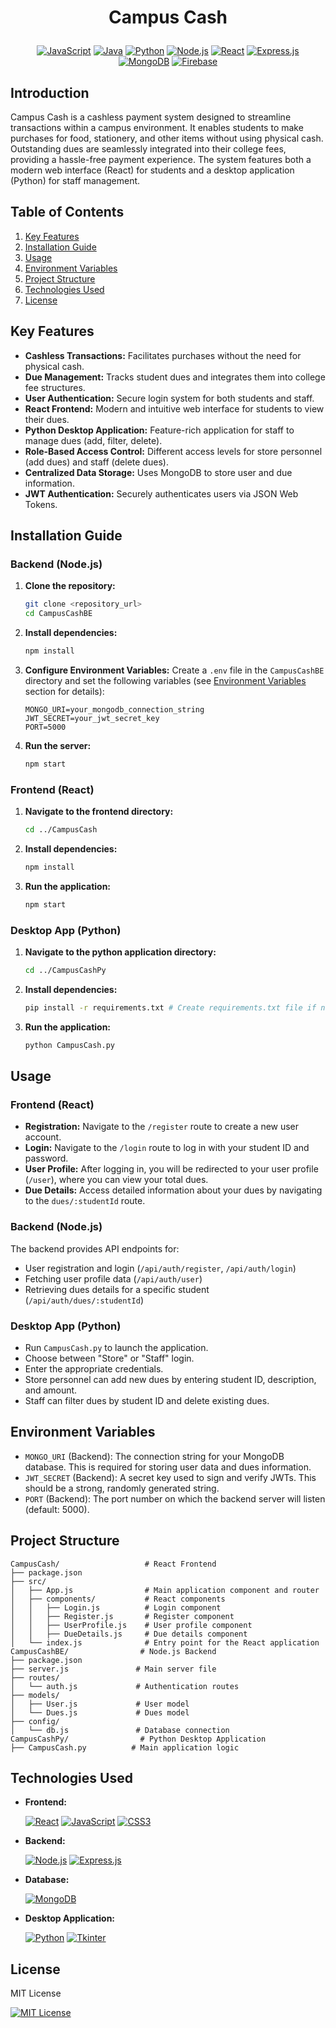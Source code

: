 



# <p align="center">Campus Cash</p>


 
  <p align="center">
     <a href="#"><img src="https://img.shields.io/badge/JavaScript-F7DF1E?style=for-the-badge&logo=javascript&logoColor=black" alt="JavaScript"></a>
  <a href="#"><img src="https://img.shields.io/badge/Java-007396?style=for-the-badge&logo=java&logoColor=white" alt="Java"></a>
  <a href="#"><img src="https://img.shields.io/badge/Python-3776AB?style=for-the-badge&logo=python&logoColor=white" alt="Python"></a>
  <a href="#"><img src="https://img.shields.io/badge/Node.js-339933?style=for-the-badge&logo=node.js&logoColor=white" alt="Node.js"></a>
  <a href="#"><img src="https://img.shields.io/badge/React-61DAFB?style=for-the-badge&logo=react&logoColor=black" alt="React"></a>
  <a href="#"><img src="https://img.shields.io/badge/Express.js-000000?style=for-the-badge&logo=express&logoColor=white" alt="Express.js"></a>
  <a href="#"><img src="https://img.shields.io/badge/MongoDB-47A248?style=for-the-badge&logo=mongodb&logoColor=white" alt="MongoDB"></a>
  <a href="#"><img src="https://img.shields.io/badge/Firebase-FFCA28?style=for-the-badge&logo=firebase&logoColor=black" alt="Firebase"></a>

</p>

## Introduction

Campus Cash is a cashless payment system designed to streamline transactions within a campus environment. It enables students to make purchases for food, stationery, and other items without using physical cash.  Outstanding dues are seamlessly integrated into their college fees, providing a hassle-free payment experience.  The system features both a modern web interface (React) for students and a desktop application (Python) for staff management.

## Table of Contents

1.  [Key Features](#key-features)
2.  [Installation Guide](#installation-guide)
3.  [Usage](#usage)
4.  [Environment Variables](#environment-variables)
5.  [Project Structure](#project-structure)
6.  [Technologies Used](#technologies-used)
7.  [License](#license)

## Key Features

*   **Cashless Transactions:** Facilitates purchases without the need for physical cash.
*   **Due Management:**  Tracks student dues and integrates them into college fee structures.
*   **User Authentication:** Secure login system for both students and staff.
*   **React Frontend:** Modern and intuitive web interface for students to view their dues.
*   **Python Desktop Application:** Feature-rich application for staff to manage dues (add, filter, delete).
*   **Role-Based Access Control:**  Different access levels for store personnel (add dues) and staff (delete dues).
*   **Centralized Data Storage:**  Uses MongoDB to store user and due information.
*   **JWT Authentication:** Securely authenticates users via JSON Web Tokens.

## Installation Guide

### Backend (Node.js)

1.  **Clone the repository:**
    ```bash
    git clone <repository_url>
    cd CampusCashBE
    ```

2.  **Install dependencies:**
    ```bash
    npm install
    ```

3.  **Configure Environment Variables:** Create a `.env` file in the `CampusCashBE` directory and set the following variables (see [Environment Variables](#environment-variables) section for details):

    ```
    MONGO_URI=your_mongodb_connection_string
    JWT_SECRET=your_jwt_secret_key
    PORT=5000
    ```

4.  **Run the server:**
    ```bash
    npm start
    ```

### Frontend (React)

1.  **Navigate to the frontend directory:**
    ```bash
    cd ../CampusCash
    ```

2.  **Install dependencies:**
    ```bash
    npm install
    ```

3.  **Run the application:**
    ```bash
    npm start
    ```

### Desktop App (Python)

1.  **Navigate to the python application directory:**
    ```bash
    cd ../CampusCashPy
    ```

2.  **Install dependencies:**
    ```bash
    pip install -r requirements.txt # Create requirements.txt file if needed with dependencies like tkinter, ttkbootstrap, Pillow, pymongo
    ```

3.  **Run the application:**
    ```bash
    python CampusCash.py
    ```

## Usage

### Frontend (React)

*   **Registration:**  Navigate to the `/register` route to create a new user account.
*   **Login:**  Navigate to the `/login` route to log in with your student ID and password.
*   **User Profile:** After logging in, you will be redirected to your user profile (`/user`), where you can view your total dues.
*   **Due Details:** Access detailed information about your dues by navigating to the `dues/:studentId` route.

### Backend (Node.js)

The backend provides API endpoints for:

*   User registration and login (`/api/auth/register`, `/api/auth/login`)
*   Fetching user profile data (`/api/auth/user`)
*   Retrieving dues details for a specific student (`/api/auth/dues/:studentId`)

### Desktop App (Python)

*   Run `CampusCash.py` to launch the application.
*   Choose between "Store" or "Staff" login.
*   Enter the appropriate credentials.
*   Store personnel can add new dues by entering student ID, description, and amount.
*   Staff can filter dues by student ID and delete existing dues.

## Environment Variables

*   `MONGO_URI` (Backend): The connection string for your MongoDB database.  This is required for storing user data and dues information.
*   `JWT_SECRET` (Backend): A secret key used to sign and verify JWTs.  This should be a strong, randomly generated string.
*   `PORT` (Backend): The port number on which the backend server will listen (default: 5000).

## Project Structure

```
CampusCash/                   # React Frontend
├── package.json
├── src/
│   ├── App.js                # Main application component and router
│   ├── components/           # React components
│   │   ├── Login.js          # Login component
│   │   ├── Register.js       # Register component
│   │   ├── UserProfile.js    # User profile component
│   │   ├── DueDetails.js     # Due details component
│   └── index.js              # Entry point for the React application
CampusCashBE/                # Node.js Backend
├── package.json
├── server.js               # Main server file
├── routes/
│   └── auth.js             # Authentication routes
├── models/
│   ├── User.js             # User model
│   └── Dues.js             # Dues model
├── config/
│   └── db.js               # Database connection
CampusCashPy/                # Python Desktop Application
├── CampusCash.py          # Main application logic
```

## Technologies Used

*   **Frontend:**
    <p align="left">
        <a href="#"><img src="https://img.shields.io/badge/React-20232A?style=for-the-badge&logo=react&logoColor=61DAFB" alt="React"></a>
        <a href="#"><img src="https://img.shields.io/badge/JavaScript-F7DF1E?style=for-the-badge&logo=javascript&logoColor=black" alt="JavaScript"></a>
        <a href="#"><img src="https://img.shields.io/badge/CSS3-1572B6?style=for-the-badge&logo=css3&logoColor=white" alt="CSS3"></a>
    </p>

*   **Backend:**
    <p align="left">
        <a href="#"><img src="https://img.shields.io/badge/Node.js-339933?style=for-the-badge&logo=nodedotjs&logoColor=white" alt="Node.js"></a>
        <a href="#"><img src="https://img.shields.io/badge/Express.js-000000?style=for-the-badge&logo=express&logoColor=white" alt="Express.js"></a>
    </p>

*   **Database:**
    <p align="left">
        <a href="#"><img src="https://img.shields.io/badge/MongoDB-47A248?style=for-the-badge&logo=mongodb&logoColor=white" alt="MongoDB"></a>
    </p>

*   **Desktop Application:**
     <p align="left">
        <a href="#"><img src="https://img.shields.io/badge/Python-3776AB?style=for-the-badge&logo=python&logoColor=white" alt="Python"></a>
        <a href="#"><img src="https://img.shields.io/badge/Tkinter-469584?style=for-the-badge&logo=tkinter&logoColor=white" alt="Tkinter"></a>
    </p>

## License

MIT License

<p align="left"> <a href="https://opensource.org/licenses/MIT"><img src="https://img.shields.io/badge/License-MIT-yellow.svg" alt="MIT License"></a> </p>

